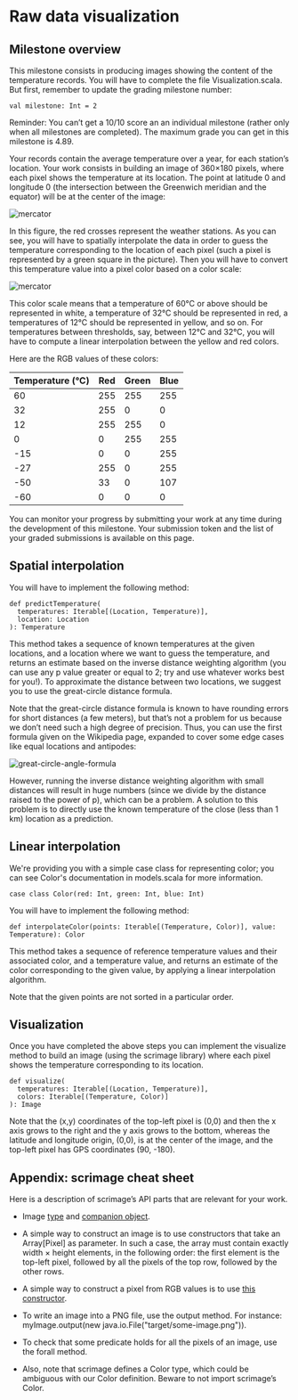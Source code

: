 # Raw data visualization

## Milestone overview
This milestone consists in producing images showing the content of the temperature records. You will have to complete the file Visualization.scala. But first, remember to update the grading milestone number:

`val milestone: Int = 2`

Reminder: You can’t get a 10/10 score an an individual milestone (rather only when all milestones are completed). The maximum grade you can get in this milestone is 4.89.

Your records contain the average temperature over a year, for each station’s location. Your work consists in building an image of 360×180 pixels, where each pixel shows the temperature at its location. The point at latitude 0 and longitude 0 (the intersection between the Greenwich meridian and the equator) will be at the center of the image:

![mercator](https://github.com/wxo15/EPFL-functional-programming-in-scala/blob/main/Course5/observatory/3.1-mercator.svg)

In this figure, the red crosses represent the weather stations. As you can see, you will have to spatially interpolate the data in order to guess the temperature corresponding to the location of each pixel (such a pixel is represented by a green square in the picture). Then you will have to convert this temperature value into a pixel color based on a color scale:

![mercator](https://github.com/wxo15/EPFL-functional-programming-in-scala/blob/main/Course5/observatory/3.2-color-scale.png)

This color scale means that a temperature of 60°C or above should be represented in white, a temperature of 32°C should be represented in red, a temperatures of 12°C should be represented in yellow, and so on. For temperatures between thresholds, say, between 12°C and 32°C, you will have to compute a linear interpolation between the yellow and red colors.

Here are the RGB values of these colors:

| Temperature (°C) | Red | Green | Blue |
| --- | --- | --- | --- |
| 60 | 255 | 255 | 255 |
| 32 | 255 | 0 | 0 |
| 12 | 255 | 255 | 0 |
| 0 | 0 | 255 | 255 |
| -15 | 0 | 0 | 255 |
|-27 | 255 | 0 | 255 |
|-50 | 33 | 0 | 107 |
|-60 | 0 | 0 | 0 |

You can monitor your progress by submitting your work at any time during the development of this milestone. Your submission token and the list of your graded submissions is available on this page.

## Spatial interpolation
You will have to implement the following method:

```
def predictTemperature(
  temperatures: Iterable[(Location, Temperature)],
  location: Location
): Temperature
```
This method takes a sequence of known temperatures at the given locations, and a location where we want to guess the temperature, and returns an estimate based on  the inverse distance weighting algorithm (you can use any p value greater or equal to 2; try and use whatever works best for you!). To approximate the distance between two locations, we suggest you to use the  great-circle distance formula.

Note that the great-circle distance formula is known to have rounding errors for short distances (a few meters), but that’s not a problem for us because we don’t need such a high degree of precision. Thus, you can use the first formula given on the Wikipedia page, expanded to cover some edge cases like equal locations and antipodes:

![great-circle-angle-formula](https://github.com/wxo15/EPFL-functional-programming-in-scala/blob/main/Course5/observatory/3.3-great-circle-angle-formula.svg)

However, running the inverse distance weighting algorithm with small distances will result in huge numbers (since we divide by the distance raised to the power of p), which can be a problem. A solution to this problem is to directly use the known temperature of the close (less than 1 km) location as a prediction.

## Linear interpolation
We're providing you with a simple case class for representing color; you can see Color's documentation in models.scala for more information.

`case class Color(red: Int, green: Int, blue: Int)`

You will have to implement the following method:

`def interpolateColor(points: Iterable[(Temperature, Color)], value: Temperature): Color`

This method takes a sequence of reference temperature values and their associated color, and a temperature value, and returns an estimate of the color corresponding to the given value, by applying a linear interpolation algorithm.

Note that the given points are not sorted in a particular order.

## Visualization
Once you have completed the above steps you can implement the visualize method to build an image (using the scrimage  library) where each pixel shows the temperature corresponding to its location.

```
def visualize(
  temperatures: Iterable[(Location, Temperature)],
  colors: Iterable[(Temperature, Color)]
): Image
```

Note that the (x,y) coordinates of the top-left pixel is (0,0) and then the x axis grows to the right and the y axis grows to the bottom, whereas the latitude and longitude origin, (0,0), is at the center of the image, and the top-left pixel has GPS coordinates (90, -180).

## Appendix: scrimage cheat sheet
Here is a description of scrimage’s API parts that are relevant for your work.

- Image [type](https://static.javadoc.io/com.sksamuel.scrimage/scrimage-core_2.11/2.1.6/index.html#com.sksamuel.scrimage.Image) and [companion object](https://static.javadoc.io/com.sksamuel.scrimage/scrimage-core_2.11/2.1.6/index.html#com.sksamuel.scrimage.Image$).

- A simple way to construct an image is to use constructors that take an Array[Pixel] as parameter. In such a case, the array must contain exactly width × height elements, in the following order: the first element is the top-left pixel, followed by all the pixels of the top row, followed by the other rows.

- A simple way to construct a pixel from RGB values is to use [this constructor](https://static.javadoc.io/com.sksamuel.scrimage/scrimage-core_2.11/2.1.6/index.html#com.sksamuel.scrimage.Pixel$@apply(r:Int,g:Int,b:Int,alpha:Int):com.sksamuel.scrimage.Pixel).

- To write an image into a PNG file, use the  output  method. For instance: myImage.output(new java.io.File("target/some-image.png")).

- To check that some predicate holds for all the pixels of an image, use the  forall  method.

- Also, note that scrimage defines a Color type, which could be ambiguous with our Color definition. Beware to not import scrimage’s Color.


